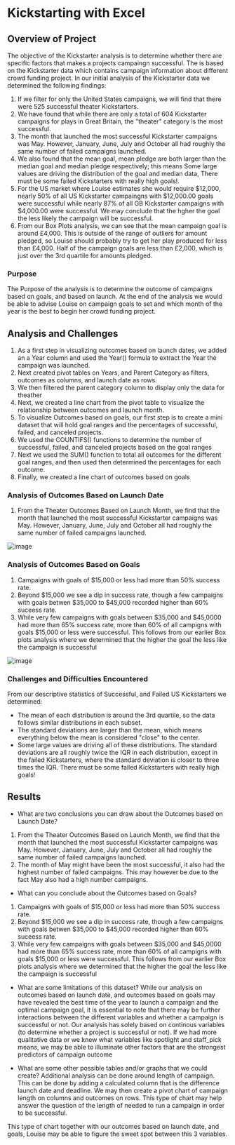 # Kickstarting with Excel

## Overview of Project

The objective of the Kickstarter analysis is to determine whether there are specific factors that makes a projects campaingn successful. The is based on the Kickstarter data which contains campaign information about different crowd funding project. In our initial analysis of the Kickstarter data we determined the following findings:
1. If we filter for only the United States campaigns, we will find that there were 525 successful theater Kickstarters.
2. We have found that while there are only a total of 604 Kickstarter campaigns for plays in Great Britain, the "theater" category is the most successful.
3. The month that launched the most successful Kickstarter campaigns was May. However, January, June, July and October all had roughly the same number of failed campaigns launched.
4. We also found that the mean goal, mean pledge are both larger than the median goal and median pledge respectively; this means Some large values are driving the distribution of the goal and median data, There must be some failed Kickstarters with really high goals!.
5. For the US market where Louise estimates she would require $12,000, nearly 50% of all US Kickstarter campaingns with $12,000.00 goals were successful while nearly 87% of all GB Kickstarter campaigns with $4,000.00 were successful. We may conclude that the hgher the goal the less likely the campaign will be successful.
6. From our Box Plots analysis, we can see that the mean campaign goal is around £4,000. This is outside of the range of outliers for amount pledged, so Louise should probably try to get her play produced for less than £4,000. Half of the campaign goals are less than £2,000, which is just over the 3rd quartile for amounts pledged.

### Purpose

The Purpose of the analysis is to determine the outcome of campaigns based on goals, and based on launch. At the end of the analysis we would be able to advise Louise on campaign goals to set and which month of the year is the best to begin her crowd funding project.

## Analysis and Challenges
1. As a first step in visualizing outcomes based on launch dates,  we added an a Year column and used the Year() formula to extract the Year the campaign was launched. 
2. Next created pivot tables on Years, and Parent Category as filters, outcomes as columns, and launch date as rows.
3. We then filtered the parent category column to display only the data for theather
4. Next, we created a line chart from the pivot table to visualize the relationship between outcomes and launch month.
5. To visualize Outcomes based on goals, our first step is to create a mini dataset that will hold goal ranges and the percentages of successful, failed, and canceled projects.
6. We used the COUNTIFS() functions to determine the number of successful, failed, and canceled projects based on the goal ranges
7. Next we used the SUM() function to total all outcomes for the different goal ranges, and then used then determined the percentages for each outcome.
8. Finally, we created a line chart of outcomes based on goals

### Analysis of Outcomes Based on Launch Date
1. From the Theater Outcomes Based on Launch Month, we find that the month that launched the most successful Kickstarter campaigns was May. However, January, June, July and October all had roughly the same number of failed campaigns launched. 



![image](https://user-images.githubusercontent.com/67847583/116496858-9cc42780-a86b-11eb-88e9-cfde16efd4ce.png)





### Analysis of Outcomes Based on Goals
1. Campaigns with goals of $15,000 or less had more than 50% success rate.
2. Beyond $15,000 we see a dip in success rate, though a few campaigns with goals betwen $35,000 to $45,000 recorded higher than 60% suceess rate.
3. While very few campaigns with goals between $35,000 and $45,0000 had more than 65% success rate, more than 60% of all campigns with goals $15,000 or less were successful. This follows from our earlier Box plots analysis where we determined that the higher the goal the less like the campaign is successful

![image](https://user-images.githubusercontent.com/67847583/116496909-bbc2b980-a86b-11eb-868b-96ccbac69174.png)



### Challenges and Difficulties Encountered
From our descriptive statistics of Successful, and Failed US Kickstarters we determined:
- The mean of each distribution is around the 3rd quartile, so the data follows similar distributions in each subset.
- The standard deviations are larger than the mean, which means everything below the mean is considered "close" to the center.
- Some large values are driving all of these distributions. The standard deviations are all roughly twice the IQR in each distribution, except in the failed Kickstarters, where the standard deviation is closer to three times the IQR. There must be some failed Kickstarters with really high goals!

## Results

- What are two conclusions you can draw about the Outcomes based on Launch Date?
1. From the Theater Outcomes Based on Launch Month, we find that the month that launched the most successful Kickstarter campaigns was May. However, January, June, July and October all had roughly the same number of failed campaigns launched.
2. The month of May might have been the most successful, it also had the highest number of failed campaigns. This may however be due to the fact May also had a high number campaigns.

- What can you conclude about the Outcomes based on Goals?
1. Campaigns with goals of $15,000 or less had more than 50% success rate.
2. Beyond $15,000 we see a dip in success rate, though a few campaigns with goals betwen $35,000 to $45,000 recorded higher than 60% suceess rate.
3. While very few campaigns with goals between $35,000 and $45,0000 had more than 65% success rate, more than 60% of all campigns with goals $15,000 or less were successful. This follows from our earlier Box plots analysis where we determined that the higher the goal the less like the campaign is successful

- What are some limitations of this dataset?
  While our analysis on outcomes based on launch date, and outcomes based on goals may have revealed the best time of the year to launch a campaign and the optimal campaign goal, it is essential to note that there may be further interactions between the different variables and whether a campaign is successful or not. Our analysis has solely based on continous variables (to determine whether a project is successful or not). If we had more qualitative data or we knew what variables like spotlight and staff_pick means, we may be able to illuminate other factors that are the strongest predictors of campaign outcome

- What are some other possible tables and/or graphs that we could create?
  Additional analysis can be done around length of campaign. This can be done by adding a calculated column that is the difference launch date and deadline. We may then create a pivot chart of campaign length on columns and outcomes on rows. This type of chart may help answer the question of the length of needed to run a campaign in order to be successful.

This type of chart together with our outcomes based on launch date, and goals, Louise may be able to figure the sweet spot between this 3 variables.
